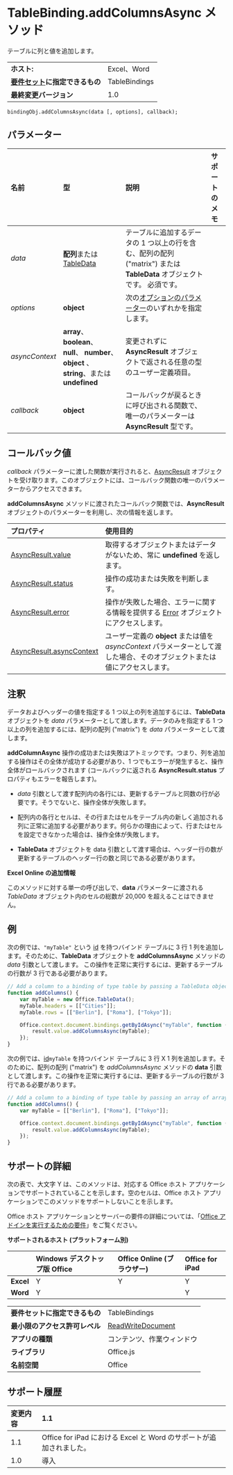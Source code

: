 
# TableBinding.addColumnsAsync メソッド
テーブルに列と値を追加します。

|||
|:-----|:-----|
|**ホスト:**|Excel、Word|
|**[要件セット](../../docs/overview/specify-office-hosts-and-api-requirements.md)に指定できるもの**|TableBindings|
|**最終変更バージョン**|1.0|

```
bindingObj.addColumnsAsync(data [, options], callback);
```


## パラメーター



|**名前**|**型**|**説明**|**サポートのメモ**|
|:-----|:-----|:-----|:-----|
| _data_|**配列**または [TableData](../../reference/shared/tabledata.md)|テーブルに追加するデータの 1 つ以上の行を含む、配列の配列 ("matrix") または **TableData** オブジェクトです。 必須です。||
| _options_|**object**|次の[オプションのパラメーター](../../docs/develop/asynchronous-programming-in-office-add-ins.md#passing-optional-parameters-to-asynchronous-methods)のいずれかを指定します。||
| _asyncContext_|**array**、 **boolean**、 **null**、 **number**、 **object** 、 **string**、または  **undefined**|変更されずに  **AsyncResult** オブジェクトで返される任意の型のユーザー定義項目。||
| _callback_|**object**|コールバックが戻るときに呼び出される関数で、唯一のパラメーターは  **AsyncResult** 型です。||

## コールバック値

_callback_ パラメーターに渡した関数が実行されると、[AsyncResult](../../reference/shared/asyncresult.md) オブジェクトを受け取ります。このオブジェクトには、コールバック関数の唯一のパラメーターからアクセスできます。

**addColumnsAsync** メソッドに渡されたコールバック関数では、**AsyncResult** オブジェクトのパラメーターを利用し、次の情報を返します。



|**プロパティ**|**使用目的**|
|:-----|:-----|
|[AsyncResult.value](../../reference/shared/asyncresult.value.md)|取得するオブジェクトまたはデータがないため、常に  **undefined** を返します。|
|[AsyncResult.status](../../reference/shared/asyncresult.status.md)|操作の成功または失敗を判断します。|
|[AsyncResult.error](../../reference/shared/asyncresult.error.md)|操作が失敗した場合、エラーに関する情報を提供する [Error](../../reference/shared/error.md) オブジェクトにアクセスします。|
|[AsyncResult.asyncContext](../../reference/shared/asyncresult.asynccontext.md)|ユーザー定義の  **object** または値を _asyncContext_ パラメーターとして渡した場合、そのオブジェクトまたは値にアクセスします。|

## 注釈

データおよびヘッダーの値を指定する 1 つ以上の列を追加するには、**TableData** オブジェクトを _data_ パラメーターとして渡します。データのみを指定する 1 つ以上の列を追加するには、配列の配列 ("matrix") を _data_ パラメーターとして渡します。

**addColumnAsync** 操作の成功または失敗はアトミックです。つまり、列を追加する操作はその全体が成功する必要があり、1 つでもエラーが発生すると、操作全体がロールバックされます (コールバックに返される **AsyncResult.status** プロパティもエラーを報告します)。


- _data_ 引数として渡す配列内の各行には、更新するテーブルと同数の行が必要です。そうでないと、操作全体が失敗します。
    
- 配列内の各行とセルは、その行またはセルをテーブル内の新しく追加される列に正常に追加する必要があります。何らかの理由によって、行またはセルを設定できなかった場合は、操作全体が失敗します。
    
- **TableData** オブジェクトを data 引数として渡す場合は、ヘッダー行の数が更新するテーブルのヘッダー行の数と同じである必要があります。
    
**Excel Online の追加情報**

このメソッドに対する単一の呼び出しで、**data** パラメーターに渡される _TableData_ オブジェクト内のセルの総数が 20,000 を超えることはできません。


## 例

次の例では、`"myTable"` という [id](../../reference/shared/binding.id.md) を持つバインド テーブルに 3 行 1 列を追加します。そのために、**TableData** オブジェクトを **addColumnsAsync** メソッドの _data_ 引数として渡します。 この操作を正常に実行するには、更新するテーブルの行数が 3 行である必要があります。


```js
// Add a column to a binding of type table by passing a TableData object.
function addColumns() {
    var myTable = new Office.TableData();
    myTable.headers = [["Cities"]];
    myTable.rows = [["Berlin"], ["Roma"], ["Tokyo"]];

    Office.context.document.bindings.getByIdAsync("myTable", function (result) {
        result.value.addColumnsAsync(myTable);
    });
}
```

次の例では、[id](../../reference/shared/binding.id.md)`myTable` を持つバインド テーブルに 3 行 X 1 列を追加します。そのために、配列の配列 ("matrix") を _addColumnsAsync_ メソッドの **data** 引数として渡します。この操作を正常に実行するには、更新するテーブルの行数が 3 行である必要があります。




```js
// Add a column to a binding of type table by passing an array of arrays.
function addColumns() {
    var myTable = [["Berlin"], ["Roma"], ["Tokyo"]];

    Office.context.document.bindings.getByIdAsync("myTable", function (result) {
        result.value.addColumnsAsync(myTable);
    });
}
```


## サポートの詳細


次の表で、大文字 Y は、このメソッドは、対応する Office ホスト アプリケーションでサポートされていることを示します。空のセルは、Office ホスト アプリケーションでこのメソッドをサポートしないことを示します。

Office ホスト アプリケーションとサーバーの要件の詳細については、「[Office アドインを実行するための要件](../../docs/overview/requirements-for-running-office-add-ins.md)」をご覧ください。


**サポートされるホスト (プラットフォーム別)**


||**Windows デスクトップ版 Office**|**Office Online (ブラウザー)**|**Office for iPad**|
|:-----|:-----|:-----|:-----|
|**Excel**|Y|Y|Y|
|**Word**|Y||Y|

|||
|:-----|:-----|
|**要件セットに指定できるもの**|TableBindings|
|**最小限のアクセス許可レベル**|[ReadWriteDocument](../../docs/develop/requesting-permissions-for-api-use-in-content-and-task-pane-add-ins.md)|
|**アプリの種類**|コンテンツ、作業ウィンドウ|
|**ライブラリ**|Office.js|
|**名前空間**|Office|

## サポート履歴




|**変更内容**|**1.1**|
|:-----|:-----|
|1.1|Office for iPad における Excel と Word のサポートが追加されました。|
|1.0|導入|
